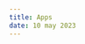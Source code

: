 ```yaml
---
title: Apps
date: 10 may 2023
---
```

<script>
const directory = "/usr/share/applications";
  
getFiles(directory).then(results => {
  const html = `<ul>` +
  results.map(fileOrDirectory => `<li>${fileOrDirectory}</li>`).join('\n') +
  `</ul>`;

  process.stdout.write(html);
  // or you could use something like fs.writeFile to write the file directly
});
</script>

